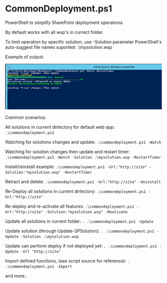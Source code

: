 # CommonDeployment.ps1
PowerShell to simplify SharePoint deployment operations

By default works with all wsp's in currect folder.

To limit operation by specific solution, use -Solution parameter
PowerShell's auto-suggest file names suported: .\mysolution.wsp

Example of output:

<img src="asset\cmdp-watch-update.png" />

Common scenarios:

All solutions in current dirtectory for default web app:
`.\commondeployment.ps1 `

Watching for solutions changes and update:
`.\commondeployment.ps1 -Watch`

Watching for solution changes then update and restart timer:
`.\commondeployment.ps1 -Watch -Solution .\mysolution.wsp -RestartTimer`

Install/reinstall example:
`.\commondeployment.ps1 -Url:"http://site" -Solution:"mysolution.wsp" -RestartTimer`

Retract and delete:
`.\commondeployment.ps1 -Url:"http://site" -Uninstall`

Re-Deploy all solutions in current dirtectory:
`.\commondeployment.ps1 -Url:"http://site"`

Re-deploy and re-activate all features:
`.\commondeployment.ps1 -Url:"http://site" -Solution:"mysolution.wsp" -Reativate`

Update all solutions in current folder:
`. .\commondeployment.ps1 -Update`

Update solution (through Update-SPSolution):
`. .\commondeployment.ps1 -Update -Solution .\mysolution.wsp`

Update can perform deploy if not deployed yet:
`. .\commondeployment.ps1 -Update -Url "http://site"`

Import defined functions, (see script source for reference):
`. .\commondeployment.ps1 -Import`

and more..

